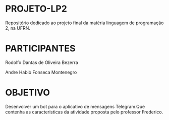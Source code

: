 # PROJETO-LP2
Repositório dedicado ao projeto final da matéria linguagem de programação 2, na UFRN.

# PARTICIPANTES
Rodolfo Dantas de Oliveira Bezerra

Andre Habib Fonseca Montenegro

# OBJETIVO
Desenvolver um bot para o aplicativo de mensagens Telegram.Que contenha as caracteristicas da atividade proposta pelo professor Frederico.


